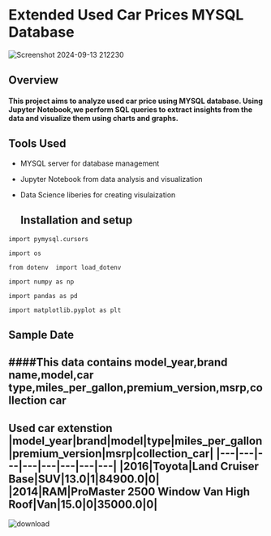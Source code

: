 # Extended  Used Car Prices MYSQL Database

![Screenshot 2024-09-13 212230](https://github.com/user-attachments/assets/79db3817-9c16-4108-ac17-e4a6c2c9f38c)


## Overview

#### This project aims to analyze used car price using MYSQL database. Using Jupyter Notebook,we perform SQL queries to extract insights from the data and visualize them using charts and graphs.

## Tools Used 

* MYSQL server for database management
* Jupyter Notebook from data analysis and visualization
* Data Science liberies for creating visulaization

  ## Installation and setup
```
import pymysql.cursors

import os

from dotenv  import load_dotenv

import numpy as np 

import pandas as pd

import matplotlib.pyplot as plt
```
## Sample Date 

####This data contains model_year,brand name,model,car type,miles_per_gallon,premium_version,msrp,collection car
---
Used car extenstion
|model_year|brand|model|type|miles_per_gallon|premium_version|msrp|collection_car|
|---|---|---|---|---|---|---|---|
|2016|Toyota|Land Cruiser Base|SUV|13.0|1|84900.0|0|
|2014|RAM|ProMaster 2500 Window Van High Roof|Van|15.0|0|35000.0|0|
---



![download](https://github.com/user-attachments/assets/a9511b34-dfc1-4162-8042-4ea404df3faa)


